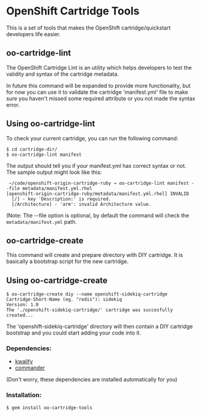# OpenShift Cartridge Tools

This is a set of tools that makes the OpenShift cartridge/quickstart developers
life easier.

## oo-cartridge-lint

The OpenShift Cartridge Lint is an utility which helps developers to test
the validity and syntax of the cartridge metadata.

In future this command will be expanded to provide more functionality, but for
now you can use it to validate the cartridge 'manifest.yml' file to make sure
you haven't missed some required attribute or you not made the syntax error.

## Using oo-cartridge-lint

To check your current cartridge, you can run the following command:

```
$ cd cartridge-dir/
$ oo-cartridge-lint manifest
```

The output should tell you if your manifest.yml has correct syntax or not. The
sample output might look like this:

```
 ~/code/openshift-origin-cartridge-ruby → oo-cartridge-lint manifest --file metadata/manifest.yml.rhel
[openshift-origin-cartridge-ruby/metadata/manifest.yml.rhel] INVALID
  [/] - key 'Description:' is required.
  [/Architecture] - 'arm': invalid Architecture value.
```

(Note: The --file option is optional, by default the command will check the `metadata/manifest.yml` path.

## oo-cartridge-create

This command will create and prepare directory with DIY cartridge. It is
basically a bootstrap script for the new cartridge.

## Using oo-cartridge-create

```
$ oo-cartridge-create diy --name openshift-sidekiq-cartridge
Cartridge-Short-Name (eg. "redis"): sidekiq
Version: 1.0
The './openshift-sidekiq-cartridge/' cartridge was succesfully created...
```

The 'openshift-sidekiq-cartridge' directory will then contain a DIY cartridge
bootstrap and you could start adding your code into it.

### Dependencies:

* [kwalify](http://www.kuwata-lab.com/kwalify)
* [commander](http://visionmedia.github.io/commander)

(Don't worry, these dependencies are installed automatically for you)

### Installation:

```
$ gem install oo-cartridge-tools
```

